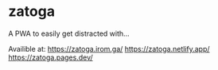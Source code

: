# zatoga
A PWA to easily get distracted with...

Availible at:
https://zatoga.irom.ga/
https://zatoga.netlify.app/
https://zatoga.pages.dev/
